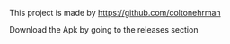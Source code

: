 This project is made by https://github.com/coltonehrman



Download the  Apk by going to the releases section 
